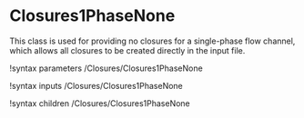# Closures1PhaseNone

This class is used for providing no closures for a single-phase flow channel,
which allows all closures to be created directly in the input file.

!syntax parameters /Closures/Closures1PhaseNone

!syntax inputs /Closures/Closures1PhaseNone

!syntax children /Closures/Closures1PhaseNone
